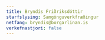 ```yaml
---
title: Bryndís Friðriksdóttir
starfslysing: Samgönguverkfræðingur
netfang: bryndis@borgarlinan.is
verkefnastjori: false
---
```


